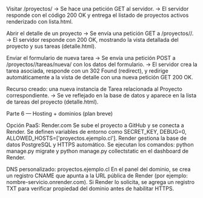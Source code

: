 Visitar /proyectos/
→ Se hace una petición GET al servidor.
→ El servidor responde con el código 200 OK y entrega el listado de proyectos activos renderizado con lista.html.

Abrir el detalle de un proyecto
→ Se envía una petición GET a /proyectos/<id>/.
→ El servidor responde con 200 OK, mostrando la vista detallada del proyecto y sus tareas (detalle.html).

Enviar el formulario de nueva tarea
→ Se envía una petición POST a /proyectos/<id>/tareas/nueva/ con los datos del formulario.
→ El servidor crea la tarea asociada, responde con un 302 Found (redirect), y redirige automáticamente a la vista de detalle con una nueva petición GET 200 OK.

Recurso creado: una nueva instancia de Tarea relacionada al Proyecto correspondiente.
→ Se ve reflejado en la base de datos y aparece en la lista de tareas del proyecto (detalle.html).


Parte 6 — Hosting + dominios (plan breve)

Opción PaaS: Render.com
Se sube el proyecto a GitHub y se conecta a Render.
Se definen variables de entorno como SECRET_KEY, DEBUG=0, ALLOWED_HOSTS=['proyectos.ejemplo.cl'].
Render gestiona la base de datos PostgreSQL y HTTPS automático.
Se ejecutan los comandos: python manage.py migrate y python manage.py collectstatic en el dashboard de Render.

DNS personalizado: proyectos.ejemplo.cl
En el panel del dominio, se crea un registro CNAME que apunta a la URL pública de Render (por ejemplo: nombre-servicio.onrender.com).
Si Render lo solicita, se agrega un registro TXT para verificar propiedad del dominio antes de habilitar HTTPS.